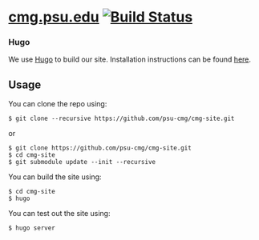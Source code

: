 [cmg.psu.edu](http://cmg.psu.edu) [![Build Status](https://app.travis-ci.com/psu-cmg/cmg-site.svg?branch=master)](https://app.travis-ci.com/github/psu-cmg/cmg-site)
===

### Hugo

We use [Hugo](https://gohugo.io/) to build our site.  Installation instructions can be found [here](https://gohugo.io/getting-started/installing/).

## Usage

You can clone the repo using:

```
$ git clone --recursive https://github.com/psu-cmg/cmg-site.git
```

or

```
$ git clone https://github.com/psu-cmg/cmg-site.git
$ cd cmg-site
$ git submodule update --init --recursive
```

You can build the site using:

```
$ cd cmg-site
$ hugo
```

You can test out the site using:

```
$ hugo server
```

